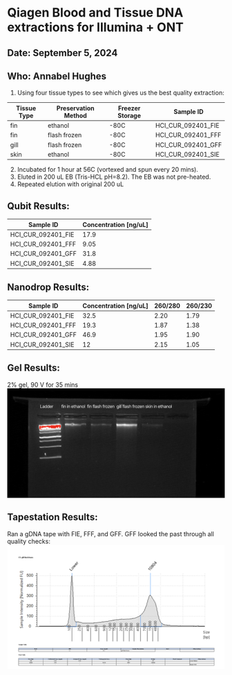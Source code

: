 # Qiagen Blood and Tissue DNA extractions for Illumina + ONT
## Date: September 5, 2024
## Who: Annabel Hughes

1. Using four tissue types to see which gives us the best quality extraction:

| Tissue Type | Preservation Method | Freezer Storage | Sample ID |
|-----------|-------------------|----------------|----------|
| fin | ethanol | -80C | HCI_CUR_092401_FIE |
| fin | flash frozen | -80C | HCI_CUR_092401_FFF |
| gill | flash frozen | -80C | HCI_CUR_092401_GFF |
| skin | ethanol | -80C | HCI_CUR_092401_SIE |

2. Incubated for 1 hour at 56C (vortexed and spun every 20 mins).
3. Eluted in 200 uL EB (Tris-HCL pH=8.2). The EB was not pre-heated.
4. Repeated elution with original 200 uL

## Qubit Results:
| Sample ID | Concentration [ng/uL] |
|---------|---------------------|
| HCI_CUR_092401_FIE | 17.9 |
| HCI_CUR_092401_FFF | 9.05 |
| HCI_CUR_092401_GFF | 31.8 |
| HCI_CUR_092401_SIE | 4.88 |

## Nanodrop Results:
| Sample ID | Concentration [ng/uL] | 260/280 | 260/230 |
|---------|--------------------|---------|---------|
| HCI_CUR_092401_FIE | 32.5 | 2.20 | 1.79 |
| HCI_CUR_092401_FFF | 19.3 | 1.87 | 1.38 |
| HCI_CUR_092401_GFF | 46.9 | 1.95 | 1.90 |
| HCI_CUR_092401_SIE | 12 | 2.15 | 1.05 |

## Gel Results:
2% gel, 90 V for 35 mins
![plot](photos/gel_results.png)

## Tapestation Results:
Ran a gDNA tape with FIE, FFF, and GFF. GFF looked the past through all quality checks:
![plot](photos/tapestation_results_gDNA_GFF.png)

